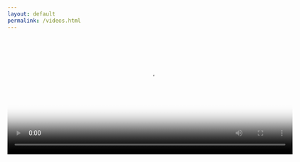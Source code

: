 ```yaml
---
layout: default
permalink: /videos.html
---
```


<head>
  <link href="https://vjs.zencdn.net/7.8.3/video-js.css" rel="stylesheet" />

  <!-- If you'd like to support IE8 (for Video.js versions prior to v7) -->
  <script src="https://vjs.zencdn.net/ie8/1.1.2/videojs-ie8.min.js"></script>
</head>

<body>
  <video
    id="my-video"
    class="video-js"
    controls
    preload="auto"
    width="640"
    height="264"
    poster="https://raw.githubusercontent.com/unknownproject/unknownproject.github.io/master/assets/images/SHH.png"
    data-setup="{}"
  >
    <source src="p30_features.mp4" type="video/mp4" />
    <p class="vjs-no-js">
      To view this video please enable JavaScript, and consider upgrading to a
      web browser that
      <a href="https://videojs.com/html5-video-support/" target="_blank"
        >supports HTML5 video</a
      >
    </p>
  </video>

  <script src="https://vjs.zencdn.net/7.8.3/video.js"></script>
</body>